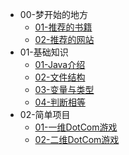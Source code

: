 <!-- docs/_sidebar.md -->
<!-- 侧边栏目录 -->

* 00-梦开始的地方
  * [01-推荐的书籍](00-梦开始的地方/01-推荐的书籍.md)
  * [02-推荐的网站](00-梦开始的地方/02-推荐的网站.md)
* 01-基础知识
  * [01-Java介绍](01-基础知识/01-Java介绍.md)
  * [02-文件结构](01-基础知识/02-文件结构.md)
  * [03-变量与类型](01-基础知识/03-变量与类型.md)
  * [04-判断相等](01-基础知识/04-判断相等.md)
* 02-简单项目
  * [01-一维DotCom游戏](02-简单项目/01-一维DotCom游戏.md)
  * [02-二维DotCom游戏](02-简单项目/02-二维DotCom游戏.md)
